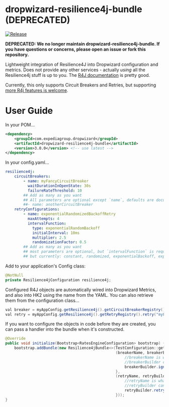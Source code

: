 dropwizard-resilience4j-bundle (DEPRECATED)
==============================

[![Release](https://github.com/ExpediaGroup/dropwizard-resilience4j-bundle/actions/workflows/release.yml/badge.svg)](https://github.com/ExpediaGroup/dropwizard-resilience4j-bundle/actions/workflows/release.yml)

**DEPRECATED: We no longer maintain dropwizard-resilience4j-bundle. If you have questions or concerns, please open an
issue or fork this repository.**

Lightweight integration of Resilience4J into Dropwizard configuration and metrics. Does not provide any other services - actually _using_
all the Resilience4j stuff is up to you. The [R4J documentation](https://resilience4j.readme.io/docs) is pretty good.

Currently, this only supports Circuit Breakers and Retries, but supporting [more R4j features is welcome](http://resilience4j.github.io/resilience4j/#_usage_guide).

User Guide
==============================

In your POM...
```xml
<dependency>
    <groupId>com.expediagroup.dropwizard</groupId>
    <artifactId>dropwizard-resilience4j-bundle</artifactId>
    <version>3.0.0</version> <!-- use latest -->
</dependency>
```

In your config.yaml...
```yaml
resilience4j:
    circuitBreakers:
        - name: myFancyCircuitBreaker
          waitDurationInOpenState: 30s
          failureRateThreshold: 10
        ## Add as many as you want
        ## All parameters are optional except `name`, defaults are documented in CircuitBreakerConfiguration.java
        ##- name: anotherCircuitBreaker
    retryConfigurations:
        - name: exponentialRandomizedBackoffRetry
          maxAttempts: 4
          intervalFunction:
            type: exponentialRandomBackoff
            initialInterval: 10ms
            multiplier: 2.5
            randomizationFactor: 0.5
        ## Add as many as you want
        ## most parameters are optional, but `intervalFunction` is required. Several are available, see `IntervalFunctionFactory` for full list, 
        ## but currently: constant, randomized, exponentialBackoff, exponentialRandomBackoff
```

Add to your application's Config class:
```java
@NotNull
private Resilience4jConfiguration resilience4j;
```

Configured R4J objects are automatically wired into Dropwizard Metrics, and also into HK2 using the name from the YAML.
You can also retrieve them from the configuration class...

```java
val breaker = myAppConfig.getResilience4j().getCircuitBreakerRegistry().circuitBreaker("myFancyCircuitBreaker");
val retry = myAppConfig.getResilience4j().getRetryRegistry().retry("myFancyRetry");
```

If you want to configure the objects in code before they are created, you can pass a handler into the bundle when it's constructed.
```java
@Override
public void initialize(Bootstrap<RatesEngineConfiguration> bootstrap) {
    bootstrap.addBundle(new Resilience4jBundle<>(TestConfiguration::getResilience4j,
                                                 (breakerName, breakerBuilder) -> {
                                                     //breakerName is what was configured in YAML
                                                     //breakerBuilder can be modified as desired
                                                     breakerBuilder.ignoreExceptions(IOException.class);
                                                 },
                                                 (retryName, retryBuilder) -> {
                                                     //retryName is what was configured in YAML
                                                     //retryBuilder can be modified as desired
                                                     retryBuilder.retryOnResult(myRetryPredicate);
                                                 }));
}
```
